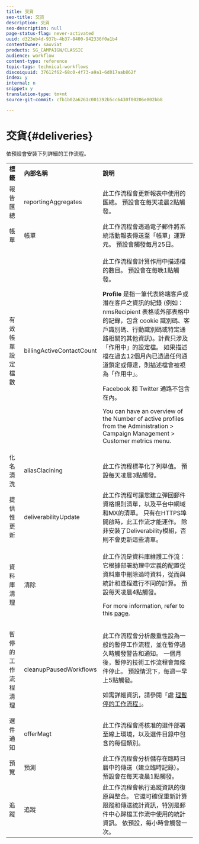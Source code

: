 ```yaml
---
title: 交貨
seo-title: 交貨
description: 交貨
seo-description: null
page-status-flag: never-activated
uuid: d323eb4d-937b-4b37-8400-942336f0a1b4
contentOwner: sauviat
products: SG_CAMPAIGN/CLASSIC
audience: workflow
content-type: reference
topic-tags: technical-workflows
discoiquuid: 37612f62-68c0-4f73-a9a1-6d017aab862f
index: y
internal: n
snippet: y
translation-type: tm+mt
source-git-commit: cfb1b02a6261c001392b5cc6430f00206e802bb8

---
```



# 交貨{#deliveries}

依預設會安裝下列詳細的工作流程。

<table> 
 <tbody> 
  <tr> 
   <td> <strong>標籤</strong><br /> </td> 
   <td> <strong>內部名稱</strong><br /> </td> 
   <td> <strong>說明</strong><br /> </td> 
  </tr> 
  <tr> 
   <td> <span class="uicontrol">報告匯總</span><br /> </td> 
   <td> <span class="uicontrol">reportingAggregates</span><br /> </td> 
   <td> 此工作流程會更新報表中使用的匯總。 預設會在每天凌晨2點觸發。<br /> </td> 
  </tr> 
  <tr> 
   <td> <span class="uicontrol">帳單</span><br /> </td> 
   <td> <span class="uicontrol">帳單</span><br /> </td> 
   <td> 此工作流程會透過電子郵件將系統活動報表傳送至「帳單」運算元。 預設會觸發每月25日。<br /> </td> 
  </tr> 
  <tr> 
   <td> <span class="uicontrol">有效帳單設定檔數</span><br /> </td> 
   <td> <span class="uicontrol">billingActiveContactCount</span><br /> </td> 
   <td> <p>此工作流程會計算作用中描述檔的數目。 預設會在每晚1點觸發。</p> <p><strong>Profile</strong> 是指一筆代表終端客戶或潛在客戶之資訊的紀錄 (例如：nmsRecipient 表格或外部表格中的記錄，包含 cookie 識別碼、客戶識別碼、行動識別碼或特定通路相關的其他資訊)。計費只涉及「作用中」的設定檔。 如果描述檔在過去12個月內已透過任何通道鎖定或傳達，則描述檔會被視為「作用中」。</p> <p>Facebook 和 Twitter 通路不包含在內。</p> <p>You can have an overview of the <span class="uicontrol">Number of active profiles</span> from the <span class="uicontrol">Administration</span> &gt; <span class="uicontrol">Campaign Management</span> &gt; <span class="uicontrol">Customer metrics</span> menu.</p> </td> 
  </tr> 
  <tr> 
   <td> <span class="uicontrol">化名清洗</span><br /> </td> 
   <td> <span class="uicontrol">aliasClacining</span><br /> </td> 
   <td> 此工作流程標準化了列舉值。 預設每天凌晨3點觸發。<br /> </td> 
  </tr> 
  <tr> 
   <td> <span class="uicontrol">提供性更新</span><br /> </td> 
   <td> <span class="uicontrol">deliverabilityUpdate</span><br /> </td> 
   <td> 此工作流程可讓您建立彈回郵件資格規則清單，以及平台中網域和MX的清單。 只有在HTTPS埠開啟時，此工作流才能運作。 除非安裝了Deliverability模組，否則不會更新這些清單。<br /> </td> 
  </tr> 
  <tr> 
   <td> <span class="uicontrol">資料庫清理</span><br /> </td> 
   <td> <span class="uicontrol">清除</span><br /> </td> 
   <td> <p>此工作流是資料庫維護工作流：它根據部署助理中定義的配置從資料庫中刪除過時資料，從而與統計和進程進行不同的計算。 預設每天凌晨4點觸發。</p> <p>For more information, refer to this <a href="../../production/using/database-cleanup-workflow.md">page</a>.</p> </td> 
  </tr> 
  <tr> 
   <td> <span class="uicontrol">暫停的工作流程清理</span><br /> </td> 
   <td> <span class="uicontrol">cleanupPausedWorkflows</span><br /> </td> 
   <td> <p>此工作流程會分析嚴重性設為一般的暫停工作流程，並在暫停過久時觸發警告和通知。 一個月後，暫停的技術工作流程會無條件停止。 預設情況下，每週一早上5點觸發。</p> <p>如需詳細資訊，請參閱「處 <a href="../../workflow/using/monitoring-workflow-execution.md#handling-of-paused-workflows" target="_blank">理暫停的工作流程」</a>。</p></td> 
  </tr> 
  <tr> 
   <td> <span class="uicontrol">選件通知</span><br /> </td> 
   <td> <span class="uicontrol">offerMagt</span><br /> </td> 
   <td> 此工作流程會將核准的選件部署至線上環境，以及選件目錄中包含的每個類別。<br /> </td> 
  </tr> 
  <tr> 
   <td> <span class="uicontrol">預覽</span><br /> </td> 
   <td> <span class="uicontrol">預測</span><br /> </td> 
   <td> 此工作流程會分析儲存在臨時日曆中的傳送（建立臨時記錄）。 預設會在每天凌晨1點觸發。<br /> </td> 
  </tr> 
  <tr> 
   <td> <span class="uicontrol">追蹤</span><br /> </td> 
   <td> <span class="uicontrol">追蹤</span><br /> </td> 
   <td> 此工作流程會執行追蹤資訊的復原與整合。 它還可確保重新計算跟蹤和傳送統計資訊，特別是郵件中心歸檔工作流中使用的統計資訊。 依預設，每小時會觸發一次。 <br /> </td> 
  </tr> 
 </tbody> 
</table>

